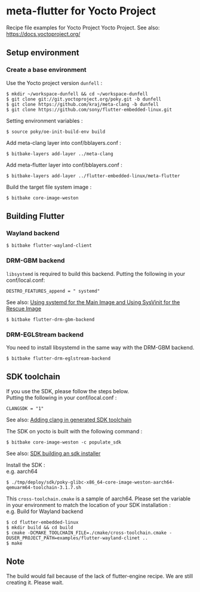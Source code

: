 # meta-flutter for Yocto Project
Recipe file examples for Yocto Project Yocto Project. See also: https://docs.yoctoproject.org/

## Setup environment
### Create a base environment
Use the Yocto project version `dunfell` :
```Shell
$ mkdir ~/workspace-dunfell && cd ~/workspace-dunfell
$ git clone git://git.yoctoproject.org/poky.git -b dunfell
$ git clone https://github.com/kraj/meta-clang -b dunfell
$ git clone https://github.com/sony/flutter-embedded-linux.git
```

Setting environment variables :
```Shell
$ source poky/oe-init-build-env build
```

Add meta-clang layer into conf/bblayers.conf :
```Shell
$ bitbake-layers add-layer ../meta-clang
```

Add meta-flutter layer into conf/bblayers.conf :
```Shell
$ bitbake-layers add-layer ../flutter-embedded-linux/meta-flutter
```

Build the target file system image :
```Shell
$ bitbake core-image-weston
```

## Building Flutter
### Wayland backend 
```Shell
$ bitbake flutter-wayland-client
```

### DRM-GBM backend
`libsystemd` is required to build this backend. Putting the following in your conf/local.conf: 
```
DESTRO_FEATURES_append = " systemd"
```
See also: [Using systemd for the Main Image and Using SysVinit for the Rescue Image](https://www.yoctoproject.org/docs/current/mega-manual/mega-manual.html#using-systemd-for-the-main-image-and-using-sysvinit-for-the-rescue-image)

```Shell
$ bitbake flutter-drm-gbm-backend
```

### DRM-EGLStream backend
You need to install libsystemd in the same way with the DRM-GBM backend.

```Shell
$ bitbake flutter-drm-eglstream-backend
```

## SDK toolchain
If you use the SDK, please follow the steps below.  
Putting the following in your conf/local.conf :
```
CLANGSDK = "1"
```
See also: [Adding clang in generated SDK toolchain](https://github.com/kraj/meta-clang/blob/master/README.md#adding-clang-in-generated-sdk-toolchain)

The SDK on yocto is built with the following command : 
```Shell
$ bitbake core-image-weston -c populate_sdk
```
See also: [SDK building an sdk installer](https://www.yoctoproject.org/docs/2.1/sdk-manual/sdk-manual.html#sdk-building-an-sdk-installer)

Install the SDK :  
e.g. aarch64
```Shell
$ ./tmp/deploy/sdk/poky-glibc-x86_64-core-image-weston-aarch64-qemuarm64-toolchain-3.1.7.sh
```

This `cross-toolchain.cmake` is a sample of aarch64. Please set the variable in your environment to match the location of your SDK installation :  
e.g. Build for Wayland backend  
```Shell
$ cd flutter-embedded-linux
$ mkdir build && cd build
$ cmake -DCMAKE_TOOLCHAIN_FILE=./cmake/cross-toolchain.cmake -DUSER_PROJECT_PATH=examples/flutter-wayland-clinet ..
$ make
```
## Note
The build would fail because of the lack of flutter-engine recipe. We are still creating it. Please wait.  
